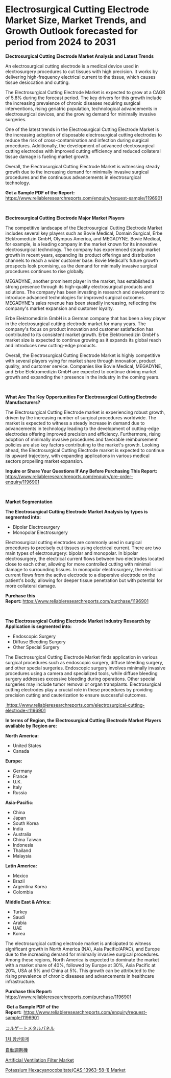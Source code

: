 <p><h1>Electrosurgical Cutting Electrode Market Size, Market Trends, and Growth Outlook forecasted for period from 2024 to 2031</h1></p><p><strong>Electrosurgical Cutting Electrode Market Analysis and Latest Trends</strong></p>
<p><p>An electrosurgical cutting electrode is a medical device used in electrosurgery procedures to cut tissues with high precision. It works by delivering high-frequency electrical current to the tissue, which causes tissue desiccation and cutting.</p><p>The Electrosurgical Cutting Electrode Market is expected to grow at a CAGR of 5.8% during the forecast period. The key drivers for this growth include the increasing prevalence of chronic diseases requiring surgical interventions, rising geriatric population, technological advancements in electrosurgical devices, and the growing demand for minimally invasive surgeries.</p><p>One of the latest trends in the Electrosurgical Cutting Electrode Market is the increasing adoption of disposable electrosurgical cutting electrodes to reduce the risk of cross-contamination and infection during surgical procedures. Additionally, the development of advanced electrosurgical cutting electrodes with improved cutting efficiency and reduced collateral tissue damage is fueling market growth.</p><p>Overall, the Electrosurgical Cutting Electrode Market is witnessing steady growth due to the increasing demand for minimally invasive surgical procedures and the continuous advancements in electrosurgical technology.</p></p>
<p><strong>Get a Sample PDF of the Report:&nbsp;</strong> <a href="https://www.reliableresearchreports.com/enquiry/request-sample/1196901">https://www.reliableresearchreports.com/enquiry/request-sample/1196901</a></p>
<p>&nbsp;</p>
<p><strong>Electrosurgical Cutting Electrode Major Market Players</strong></p>
<p><p>The competitive landscape of the Electrosurgical Cutting Electrode Market includes several key players such as Bovie Medical, Domain Surgical, Erbe Elektromedizin GmbH, Olympus America, and MEGADYNE. Bovie Medical, for example, is a leading company in the market known for its innovative electrosurgical technology. The company has experienced steady market growth in recent years, expanding its product offerings and distribution channels to reach a wider customer base. Bovie Medical's future growth prospects look promising, as the demand for minimally invasive surgical procedures continues to rise globally.</p><p>MEGADYNE, another prominent player in the market, has established a strong presence through its high-quality electrosurgical products and solutions. The company has been investing in research and development to introduce advanced technologies for improved surgical outcomes. MEGADYNE's sales revenue has been steadily increasing, reflecting the company's market expansion and customer loyalty.</p><p>Erbe Elektromedizin GmbH is a German company that has been a key player in the electrosurgical cutting electrode market for many years. The company's focus on product innovation and customer satisfaction has contributed to its consistent market growth. Erbe Elektromedizin GmbH's market size is expected to continue growing as it expands its global reach and introduces new cutting-edge products.</p><p>Overall, the Electrosurgical Cutting Electrode Market is highly competitive with several players vying for market share through innovation, product quality, and customer service. Companies like Bovie Medical, MEGADYNE, and Erbe Elektromedizin GmbH are expected to continue driving market growth and expanding their presence in the industry in the coming years.</p></p>
<p>&nbsp;</p>
<p><strong>What Are The Key Opportunities For Electrosurgical Cutting Electrode Manufacturers?</strong></p>
<p><p>The Electrosurgical Cutting Electrode market is experiencing robust growth, driven by the increasing number of surgical procedures worldwide. The market is expected to witness a steady increase in demand due to advancements in technology leading to the development of cutting-edge electrodes offering improved precision and efficiency. Furthermore, rising adoption of minimally invasive procedures and favorable reimbursement policies are also key factors contributing to the market's growth. Looking ahead, the Electrosurgical Cutting Electrode market is expected to continue its upward trajectory, with expanding applications in various medical sectors propelling market expansion.</p></p>
<p><strong>Inquire or Share Your Questions If Any Before Purchasing This Report:</strong> <a href="https://www.reliableresearchreports.com/enquiry/pre-order-enquiry/1196901">https://www.reliableresearchreports.com/enquiry/pre-order-enquiry/1196901</a></p>
<p>&nbsp;</p>
<p><strong>Market Segmentation</strong></p>
<p><strong>The Electrosurgical Cutting Electrode Market Analysis by types is segmented into:</strong></p>
<p><ul><li>Bipolar Electrosurgery</li><li>Monopolar Electrosurgery</li></ul></p>
<p><p>Electrosurgical cutting electrodes are commonly used in surgical procedures to precisely cut tissues using electrical current. There are two main types of electrosurgery: bipolar and monopolar. In bipolar electrosurgery, the electrical current flows between two electrodes located close to each other, allowing for more controlled cutting with minimal damage to surrounding tissues. In monopolar electrosurgery, the electrical current flows from the active electrode to a dispersive electrode on the patient's body, allowing for deeper tissue penetration but with potential for more collateral damage.</p></p>
<p><strong>Purchase this Report:&nbsp;</strong><a href="https://www.reliableresearchreports.com/purchase/1196901">https://www.reliableresearchreports.com/purchase/1196901</a></p>
<p>&nbsp;</p>
<p><strong>The Electrosurgical Cutting Electrode Market Industry Research by Application is segmented into:</strong></p>
<p><ul><li>Endoscopic Surgery</li><li>Diffuse Bleeding Surgery</li><li>Other Special Surgery</li></ul></p>
<p><p>The Electrosurgical Cutting Electrode Market finds application in various surgical procedures such as endoscopic surgery, diffuse bleeding surgery, and other special surgeries. Endoscopic surgery involves minimally invasive procedures using a camera and specialized tools, while diffuse bleeding surgery addresses excessive bleeding during operations. Other special surgeries may include tumor removal or organ transplants. Electrosurgical cutting electrodes play a crucial role in these procedures by providing precision cutting and cauterization to ensure successful outcomes.</p></p>
<p><a href="https://www.reliableresearchreports.com/electrosurgical-cutting-electrode-r1196901">&nbsp;https://www.reliableresearchreports.com/electrosurgical-cutting-electrode-r1196901</a></p>
<p><strong>In terms of Region, the Electrosurgical Cutting Electrode Market Players available by Region are:</strong></p>
<p>
    <p> <strong> North America: </strong>
        <ul>
            <li>United States</li>
            <li>Canada</li>
        </ul>
        </p> 
    <p> <strong> Europe: </strong>
        <ul>
            <li>Germany</li>
            <li>France</li>
            <li>U.K.</li>
            <li>Italy</li>
            <li>Russia</li>
        </ul>
        </p> 
    <p> <strong> Asia-Pacific: </strong>
        <ul>
            <li>China</li>
            <li>Japan</li>
            <li>South Korea</li>
            <li>India</li>
            <li>Australia</li>
            <li>China Taiwan</li>
            <li>Indonesia</li>
            <li>Thailand</li>
            <li>Malaysia</li>
        </ul>
        </p> 
    <p> <strong> Latin America: </strong>
        <ul>
            <li>Mexico</li>
            <li>Brazil</li>
            <li>Argentina Korea</li>
            <li>Colombia</li>
        </ul>
        </p> 
    <p> <strong> Middle East & Africa: </strong>
        <ul>
            <li>Turkey</li>
            <li>Saudi</li>
            <li>Arabia</li>
            <li>UAE</li>
            <li>Korea</li>
        </ul>
    </p>
    </p>
<p><p>The electrosurgical cutting electrode market is anticipated to witness significant growth in North America (NA), Asia Pacific(APAC), and Europe due to the increasing demand for minimally invasive surgical procedures. Among these regions, North America is expected to dominate the market with a market share of 40%, followed by Europe at 30%, Asia Pacific at 20%, USA at 5% and China at 5%. This growth can be attributed to the rising prevalence of chronic diseases and advancements in healthcare infrastructure.</p></p>
<p><strong>Purchase this Report: </strong><a href="https://www.reliableresearchreports.com/purchase/1196901">https://www.reliableresearchreports.com/purchase/1196901</a></p>
<p>&nbsp;<strong>Get a Sample PDF of the Report:&nbsp;&nbsp;</strong><a href="https://www.reliableresearchreports.com/enquiry/request-sample/1196901">https://www.reliableresearchreports.com/enquiry/request-sample/1196901</a></p>
<p><strong></strong></p>
<p><p><a href="https://github.com/cbigkbh02719/Market-Research-Report-List-2/blob/main/604588751877.md">コルゲートメタルパネル</a></p><p><a href="https://github.com/darrellockm3ytan895656/Market-Research-Report-List-1/blob/main/578616247136.md">1차 항산화제</a></p><p><a href="https://github.com/ReganWisoky2023/Market-Research-Report-List-1/blob/main/209126251878.md">自動調剤機</a></p><p><a href="https://github.com/Sinjinluong3e0awx2m195k76/Market-Research-Report-List-2/blob/main/artificial-ventilation-filter-market.md">Artificial Ventilation Filter Market</a></p><p><a href="https://issuu.com/reportprime-2/docs/potassium-hexacyanocobaltatecas13963-58-1-market-s">Potassium Hexacyanocobaltate(CAS:13963-58-1) Market</a></p></p>